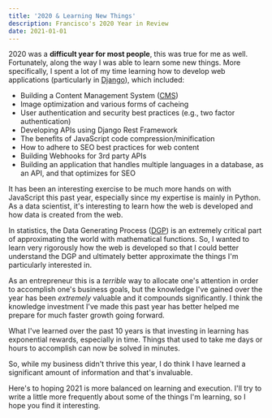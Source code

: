 ```yaml
---
title: '2020 & Learning New Things'
description: Francisco's 2020 Year in Review
date: 2021-01-01
---
```


2020 was a **difficult year for most people**, this was true for me as well. Fortunately, along the way I was able to learn some new things. More specifically, I spent a lot of my time learning how to develop web applications (particularly in <a href="https://www.djangoproject.com/">Django</a>), which included:

- Building a Content Management System (<a href="https://en.wikipedia.org/wiki/Content_management_system">CMS</a>)
- Image optimization and various forms of cacheing
- User authentication and security best practices (e.g., two factor authentication)
- Developing APIs using Django Rest Framework
- The benefits of JavaScript code compression/minification
- How to adhere to SEO best practices for web content
- Building Webhooks for 3rd party APIs
- Building an application that handles multiple languages in a database, as an API, and that optimizes for SEO

It has been an interesting exercise to be much more hands on with JavaScript this past year, especially since my expertise is mainly in Python. As a data scientist, it's interesting to learn how the web is developed and how data is created from the web.

In statistics, the Data Generating Process (<a href="https://en.wikipedia.org/wiki/Data_generating_process">DGP</a>) is an extremely critical part of approximating the world with mathematical functions. So, I wanted to learn very rigorously how the web is developed so that I could better understand the DGP and ultimately better approximate the things I'm particularly interested in.

As an entrepreneur this is a *terrible* way to allocate one's attention in order to accomplish one's business goals, but the knowledge I've gained over the year has been *extremely* valuable and it compounds significantly. I think the knowledge investment I've made this past year has better helped me prepare for much faster growth going forward.

What I've learned over the past 10 years is that investing in learning has exponential rewards, especially in time. Things that used to take me days or hours to accomplish can now be solved in minutes.

So, while my business didn't thrive this year, I do think I have learned a significant amount of information and that's invaluable.

Here's to hoping 2021 is more balanced on learning and execution. I'll try to write a little more frequently about some of the things I'm learning, so I hope you find it interesting.